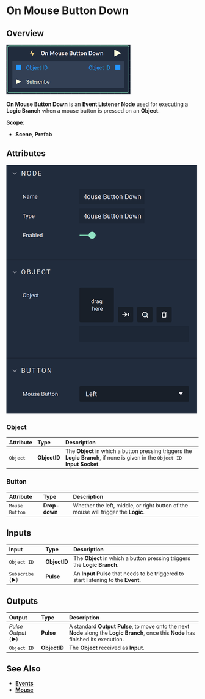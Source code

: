 # On Mouse Button Down

## Overview

![The On Mouse Button Down Node.](../../../.gitbook/assets/onmousebuttondownnode.png)

**On Mouse Button Down** is an **Event Listener** **Node** used for executing a **Logic Branch** when a mouse button is pressed on an **Object**.

[**Scope**](../overview.md#scopes):
*  **Scene**, **Prefab**

## Attributes

![The On Mouse Button Down Node Attributes.](../../../.gitbook/assets/onmousebuttondownattributes.png)

### Object

| Attribute | Type | Description |
| :--- | :--- | :--- |
| `Object` | **ObjectID** | The **Object** in which a button pressing triggers the **Logic Branch**, if none is given in the `Object ID` **Input Socket**. |

### Button

| Attribute | Type | Description |
| :--- | :--- | :--- |
| `Mouse Button` | **Drop-down** | Whether the left, middle, or right button of the mouse will trigger the **Logic**. |


## Inputs

| Input | Type | Description |
| :--- | :--- | :--- |
| `Object ID` | **ObjectID** | The **Object** in which a button pressing triggers the **Logic Branch**. |
| `Subscribe` (►)|**Pulse** | An **Input Pulse** that needs to be triggered to start listening to the **Event**. |

## Outputs

| Output | Type | Description |
| :--- | :--- | :--- |
| _Pulse Output_ \(►\) | **Pulse** | A standard **Output Pulse**, to move onto the next **Node** along the **Logic Branch**, once this **Node** has finished its execution. |
| `Object ID` | **ObjectID** | The **Object** received as **Input**. |

## See Also

* [**Events**](../)
* [**Mouse**](./)

